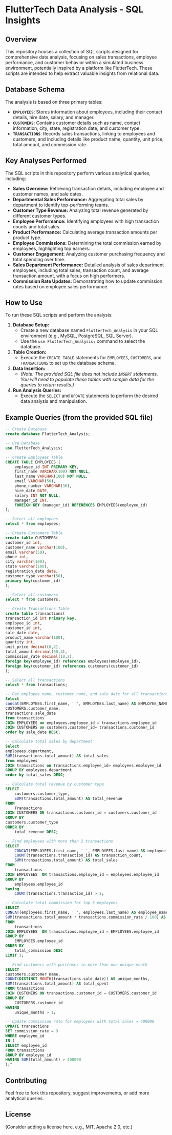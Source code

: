 # FlutterTech Data Analysis - SQL Insights

## Overview
This repository houses a collection of SQL scripts designed for comprehensive data analysis, focusing on sales transactions, employee performance, and customer behavior within a simulated business environment, potentially inspired by a platform like FlutterTech. These scripts are intended to help extract valuable insights from relational data.

## Database Schema
The analysis is based on three primary tables:

* **`EMPLOYEES`**: Stores information about employees, including their contact details, hire date, salary, and manager.
* **`CUSTOMERS`**: Contains customer details such as name, contact information, city, state, registration date, and customer type.
* **`TRANSACTIONS`**: Records sales transactions, linking to employees and customers, and including details like product name, quantity, unit price, total amount, and commission rate.

## Key Analyses Performed
The SQL scripts in this repository perform various analytical queries, including:

* **Sales Overview:** Retrieving transaction details, including employee and customer names, and sale dates.
* **Departmental Sales Performance:** Aggregating total sales by department to identify top-performing teams.
* **Customer Type Revenue:** Analyzing total revenue generated by different customer types.
* **Employee Performance:** Identifying employees with high transaction counts and total sales.
* **Product Performance:** Calculating average transaction amounts per product type.
* **Employee Commissions:** Determining the total commission earned by employees, highlighting top earners.
* **Customer Engagement:** Analyzing customer purchasing frequency and total spending over time.
* **Sales Department Performance:** Detailed analysis of sales department employees, including total sales, transaction count, and average transaction amount, with a focus on high performers.
* **Commission Rate Updates:** Demonstrating how to update commission rates based on employee sales performance.

## How to Use
To run these SQL scripts and perform the analysis:

1.  **Database Setup:**
    * Create a new database named `FlutterTech_Analysis` in your SQL environment (e.g., MySQL, PostgreSQL, SQL Server).
    * Use the `use FlutterTech_Analysis;` command to select the database.
2.  **Table Creation:**
    * Execute the `CREATE TABLE` statements for `EMPLOYEES`, `CUSTOMERS`, and `TRANSACTIONS` to set up the database schema.
3.  **Data Insertion:**
    * *(Note: The provided SQL file does not include `INSERT` statements. You will need to populate these tables with sample data for the queries to return results.)*
4.  **Run Analysis Queries:**
    * Execute the `SELECT` and `UPDATE` statements to perform the desired data analysis and manipulation.

## Example Queries (from the provided SQL file)

```sql
-- Create Database
create database FlutterTech_Analysis;

-- Use Database
use FlutterTech_Analysis;

-- Create Employees Table
CREATE TABLE EMPLOYEES (
    employee_id INT PRIMARY KEY,
    first_name VARCHAR(100) NOT NULL,
    last_name VARCHAR(100) NOT NULL,
    email VARCHAR(50),
    phone_number VARCHAR(30),
    hire_date DATE,
    salary INT NOT NULL,
    manager_id INT,
    FOREIGN KEY (manager_id) REFERENCES EMPLOYEES(employee_id)
);

-- Select all employees
select * from employees;

-- Create Customers Table
create table CUSTOMERS(
customer_id int,
customer_name varchar(100),
email varchar(50),
phone int,
city varchar(100),
state varchar(100),
registration_date date,
customer_type varchar(50),
primary key(customer_id)
);

-- Select all customers
select * from customers;

-- Create Transactions Table
create table transactions(
transaction_id int Primary key,
employee_id int,
customer_id int,
sale_date date,
product_name varchar(100),
quantity int,
unit_price decimal(8,2),
total_amount decimal(50,4),
commission_rate decimal(10,2),
foreign key(employee_id) references employees(employee_id),
foreign key(customer_id) references customers(customer_id)
);

-- Select all transactions
select * from transactions;

-- Get employee name, customer name, and sale date for all transactions
Select 
concat(EMPLOYEES.first_name, ' ', EMPLOYEES.last_name) AS EMPLOYEE_NAME,
CUSTOMERS.customer_name,
transactions.sale_date
from transactions
JOIN EMPLOYEES on employees.employee_id = transactions.employee_id
JOIN CUSTOMERS on customers.customer_id= transactions.customer_id
order by sale_date DESC;

-- Calculate total sales by department
Select 
employees.department, 
SUM(transactions.total_amount) AS total_sales
from employees
JOIN transactions on transactions.employee_id= employees.employee_id
GROUP BY employees.department
order by total_sales DESC;

-- Calculate total revenue by customer type
SELECT 
    customers.customer_type,
    SUM(transactions.total_amount) AS total_revenue
FROM 
    Transactions
JOIN CUSTOMERS ON transactions.customer_id = customers.customer_id
GROUP BY 
customers.customer_type
ORDER BY 
    total_revenue DESC;

-- Find employees with more than 2 transactions
SELECT 
    CONCAT(EMPLOYEES.first_name, ' ', EMPLOYEES.last_name) AS employee_name,
    COUNT(transactions.transaction_id) AS transaction_count,
    SUM(transactions.total_amount) AS total_sales
FROM 
    transactions 
JOIN EMPLOYEES  ON transactions.employee_id = employees.employee_id
GROUP BY 
    employees.employee_id
having
    COUNT(transactions.transaction_id) > 2;

-- Calculate total commission for top 3 employees
SELECT 
CONCAT(employees.first_name, ' ', employees.last_name) AS employee_name,
SUM(transactions.total_amount * transactions.commission_rate / 100) AS total_commission
FROM 
    transactions
JOIN EMPLOYEES  ON transactions.employee_id = EMPLOYEES.employee_id
GROUP BY 
    EMPLOYEES.employee_id
ORDER BY 
    total_commission DESC
LIMIT 3;

-- Find customers with purchases in more than one unique month
SELECT 
customers.customer_name,
COUNT(DISTINCT MONTH(transactions.sale_date)) AS unique_months,
SUM(transactions.total_amount) AS total_spent
FROM transactions
JOIN CUSTOMERS ON transactions.customer_id = CUSTOMERS.customer_id
GROUP BY 
    CUSTOMERS.customer_id
HAVING 
    unique_months > 1;

-- Update commission rate for employees with total sales > 400000
UPDATE transactions
SET commission_rate = 9
WHERE employee_id 
IN (
SELECT employee_id
FROM transactions
GROUP BY employee_id
HAVING SUM(total_amount) > 400000
);"
```

## Contributing

Feel free to fork this repository, suggest improvements, or add more analytical queries.

## License

(Consider adding a license here, e.g., MIT, Apache 2.0, etc.)
